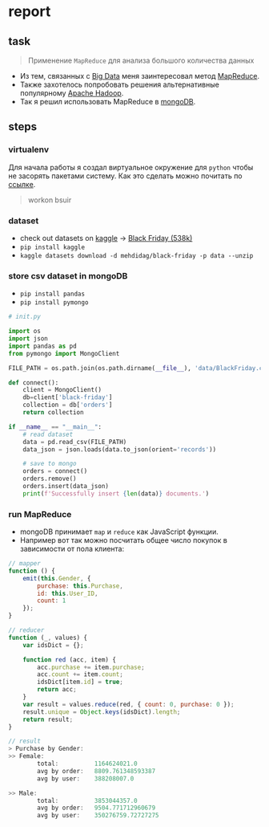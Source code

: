 # report

## task

> Применение `MapReduce` для анализа большого количества данных

- Из тем, связанных с [Big Data](https://en.wikipedia.org/wiki/Big_data) меня заинтересовал метод [MapReduce](https://en.wikipedia.org/wiki/MapReduce).
- Также захотелось попробовать решения альтернативные популярному [Apache Hadoop](https://en.wikipedia.org/wiki/Apache_Hadoop).
- Так я решил использовать MapReduce в [mongoDB](https://docs.mongodb.com/manual/core/map-reduce).

## steps

### virtualenv

Для начала работы я создал виртуальное окружение для `python` чтобы не засорять пакетами систему. Как это сделать можно почитать по [ссылке](https://docs.python-guide.org/dev/virtualenvs/#lower-level-virtualenv).

> workon bsuir

### dataset

- check out datasets on [kaggle](https://www.kaggle.com/datasets) -> [Black Friday (538k)](https://www.kaggle.com/mehdidag/black-friday)
- `pip install kaggle`
- `kaggle datasets download -d mehdidag/black-friday -p data --unzip`

### store csv dataset in mongoDB

- `pip install pandas`
- `pip install pymongo`

```python
# init.py

import os
import json
import pandas as pd
from pymongo import MongoClient

FILE_PATH = os.path.join(os.path.dirname(__file__), 'data/BlackFriday.csv')

def connect():
    client = MongoClient()
    db=client['black-friday']
    collection = db['orders']
    return collection

if __name__ == "__main__":
    # read dataset
    data = pd.read_csv(FILE_PATH)
    data_json = json.loads(data.to_json(orient='records'))

    # save to mongo
    orders = connect()
    orders.remove()
    orders.insert(data_json)
    print(f'Successfully insert {len(data)} documents.')
```

### run MapReduce

- mongoDB принимает `map` и `reduce` как JavaScript функции.
- Например вот так можно посчитать общее число покупок в зависимости от пола клиента:

```js
// mapper
function () {
    emit(this.Gender, {
        purchase: this.Purchase,
        id: this.User_ID,
        count: 1
    });
}
```

```js
// reducer
function (_, values) {
    var idsDict = {};

    function red (acc, item) {
        acc.purchase += item.purchase;
        acc.count += item.count;
        idsDict[item.id] = true;
        return acc;
    }
    var result = values.reduce(red, { count: 0, purchase: 0 });
    result.unique = Object.keys(idsDict).length;
    return result;
}
```

```js
// result
> Purchase by Gender:
>> Female:
        total:          1164624021.0
        avg by order:   8809.761348593387
        avg by user:    388208007.0

>> Male:
        total:          3853044357.0
        avg by order:   9504.771712960679
        avg by user:    350276759.72727275
```
